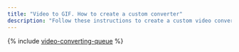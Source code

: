 ```yaml
---
title: "Video to GIF. How to create a custom converter"
description: "Follow these instructions to create a custom video converter using the FFmpeg utility and {{ message-queue-full-name }}. This guide is intended for Linux and macOS users."
---
```


{% include [video-converting-queue](../../_includes/video-converting-queue.md) %}
